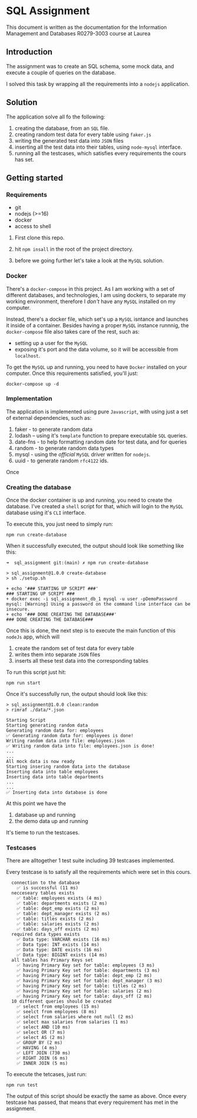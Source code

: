 # SQL Assignment

This document is written as the documentation for the Information Management and Databases R0279-3003 course at Laurea

## Introduction

The assignment was to create an SQL schema, some mock data, and execute a couple of queries on the database.

I solved this task by wrapping all the requirements into a `nodejs` application.

## Solution

The application solve all fo the following:

1) creating the database, from an `SQL` file.
2) creating random test data for every table using `faker.js`
4) writing the generated test data into `JSON` files
3) inserting all the test data into their tables, using `node-mysql` interface.
4) running all the testcases, which satisfies every requirements the cours has set.

## Getting started

### Requirements

- git
- nodejs (>=16)
- docker
- access to shell


1) First clone this repo. 

2) hit `npm insall` in the root of the project directory.

3) before we going further let's take a look at the `MySQL` solution.

### Docker

There's a `docker-compose` in this project. As I am working with a set of different databases, and technologies, I am using dockers, to separate my working environment, therefore I *don't* have any `MySQL` installed on my computer. 

Instead, there's a docker file, which set's up a `MySQL` isntance and launches it inside of a container. Besides having a proper `MySQL` instance runnnig, the `docker-compose` file also takes care of the rest, such as:

- setting up a user for the `MySQL`
- exposing it's port and the data volume, so it will be accessible from `localhost`.

To get the `MySQL` up and running, you need to have `Docker` installed on your computer. Once this requirements satisfied, you'll just:

```
docker-compose up -d
```

### Implementation

The application is implemented using pure `Javascript`, with using just a set of external dependencies, such as: 

1) faker - to generate random data
2) lodash – using it's `template` function to prepare executable `SQL` queries.
3) date-fns - to help formatting random date for test data, and for queries
4) random - to generate random data types
5) mysql - using the _official_ `MySQL` driver written for `nodejs`.
6) uuid - to generate random `rfc4122` ids.

Once 

### Creating the database

Once the docker container is up and running, you need to create the database. I've created a `shell` script for that, which will login to the `MySQL` database using it's `CLI` interface. 

To execute this, you just need to simply run: 

```
npm run create-database
```

When it successfully executed, the output should look like something like this: 

```
➜  sql_assignment git:(main) ✗ npm run create-database

> sql_assignment@1.0.0 create-database
> sh ./setup.sh

+ echo '### STARTING UP SCRIPT ###'
### STARTING UP SCRIPT ###
+ docker exec -i sql_assignment_db_1 mysql -u user -pDemoPassword
mysql: [Warning] Using a password on the command line interface can be insecure.
+ echo '### DONE CREATING THE DATABASE###'
### DONE CREATING THE DATABASE###
```

Once this is done, the next step is to execute the main function of this `nodeJs` app, which will

1) create the random set of test data for every table
2) writes them into separate `JSON` files
3) inserts all these test data into the corresponding tables

To run this script just hit:

```
npm run start
```

Once it's successfully run, the output should look like this:

```
> sql_assignment@1.0.0 clean:random
> rimraf ./data/*.json

Starting Script
Starting generating random data
Generating random data for: employees
✅ Generating random data for: employees is done!
Writing random data into file: employees.json
✅ Writing random data into file: employees.json is done!
...
...
All mock data is now ready
Starting insering random data into the database
Inserting data into table employees
Inserting data into table departments
...
...
✅ Inserting data into database is done
```

At this point we have the 

1) database up and running
2) the demo data up and running

It's tieme to run the testcases.

### Testcases

There are alltogether 1 test suite including 39 testcases implemented.

Every testcase is to satisfy all the requirements which were set in this cours.

```
  connection to the database
    ✅ is successful (11 ms)
  necceseary tables exists
    ✅ table: employees exists (4 ms)
    ✅ table: departments exists (2 ms)
    ✅ table: dept_emp exists (2 ms)
    ✅ table: dept_manager exists (2 ms)
    ✅ table: titles exists (2 ms)
    ✅ table: salaries exists (2 ms)
    ✅ table: days_off exists (2 ms)
  required data types exists
    ✅ Data type: VARCHAR exists (16 ms)
    ✅ Data type: INT exists (14 ms)
    ✅ Data type: DATE exists (16 ms)
    ✅ Data type: BIGINT exists (14 ms)
  all tables has Primary Keys set
    ✅ having Primary Key set for table: employees (3 ms)
    ✅ having Primary Key set for table: departments (3 ms)
    ✅ having Primary Key set for table: dept_emp (2 ms)
    ✅ having Primary Key set for table: dept_manager (3 ms)
    ✅ having Primary Key set for table: titles (2 ms)
    ✅ having Primary Key set for table: salaries (2 ms)
    ✅ having Primary Key set for table: days_off (2 ms)
  10 different queries should be created
    ✅ select from employees (15 ms)
    ✅ seelct from employees (8 ms)
    ✅ select from salaries where not null (2 ms)
    ✅ select max salaries from salaries (1 ms)
    ✅ select AND (10 ms)
    ✅ select OR (7 ms)
    ✅ select AS (2 ms)
    ✅ GROUP BY (2 ms)
    ✅ HAVING (4 ms)
    ✅ LEFT JOIN (730 ms)
    ✅ RIGHT JOIN (6 ms)
    ✅ INNER JOIN (5 ms)
```

To execute the tetcases, just run:

```
npm run test
```

The output of this script should be exactly the same as above. Once every testcase has passed, that means that every requirement has met in the assignment.

